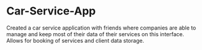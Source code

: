 # Car-Service-App
Created a car service application with friends where companies are able to manage and keep most of their data of their services on this interface.
Allows for booking of services and client data storage.
